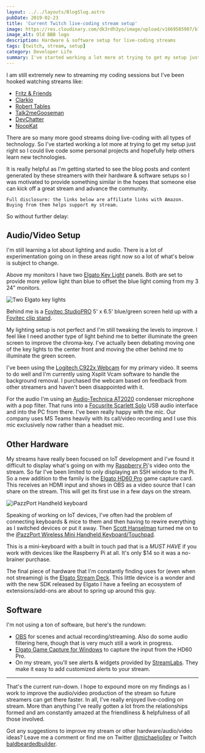 ```yaml
---
layout: ../../layouts/BlogSlug.astro
pubDate: 2019-02-23
title: 'Current Twitch live-coding stream setup'
image: https://res.cloudinary.com/dk3rdh3yo/image/upload/v1669585907/blog/current-twitch-live-coding-stream-setup/53290137-aa4e6600-3765-11e9-8115-961de3633562_mxq7og_mswtoq.jpg
image_alt: Old BBB logo
description: Hardware & software setup for live-coding streams
tags: [twitch, stream, setup]
category: Developer Life
summary: I've started working a lot more at trying to get my setup just right so I could live code some personal projects and hopefully help others learn new technologies.
---
```


I am still extremely new to streaming my coding sessions but I've been hooked watching streams like:

- [Fritz &amp; Friends](https://www.twitch.tv/csharpfritz)
- [Clarkio](https://www.twitch.tv/clarkio)
- [Robert Tables](https://www.twitch.tv/roberttables)
- [Talk2meGooseman](https://www.twitch.tv/talk2megooseman)
- [DevChatter](https://www.twitch.tv/devchatter)
- [NoopKat](https://www.twitch.tv/noopkat)

There are so many more good streams doing live-coding with all types of technology. So I've started working a lot more at trying to get my setup just right so I could live code some personal projects and hopefully help others learn new technologies.

<!--more-->

It is really helpful as I'm getting started to see the blog posts and content generated by these streamers with their hardware &amp; software setups so I was motivated to provide something similar in the hopes that someone else can kick off a great stream and advance the community.

`Full disclosure: the links below are affiliate links with Amazon. Buying from them helps support my stream.`

So without further delay:

## Audio/Video Setup

I'm still learning a lot about lighting and audio. There is a lot of experimentation going on in these areas right now so a lot of what's below is subject to change.

Above my monitors I have two [Elgato Key Light](https://amzn.to/2Te5LOd) panels. Both are set to provide more yellow light than blue to offset the blue light coming from my 3 24" monitors.

![Two Elgato key lights](https://res.cloudinary.com/dk3rdh3yo/image/upload/v1650125339/blog/current-twitch-live-coding-stream-setup/53291179-d9b89f00-3774-11e9-8aca-ade57af31e10_ef90ia.png)

Behind me is a [Fovitec StudioPRO](https://amzn.to/2BPi7m2) 5' x 6.5' blue/green screen held up with a [Fovitec clip stand](https://amzn.to/2U52qy4).

My lighting setup is not perfect and I'm still tweaking the levels to improve. I feel like I need another type of light behind me to better illuminate the green screen to improve the chroma-key. I've actually been debating moving one of the key lights to the center front and moving the other behind me to illuminate the green screen.

I've been using the [Logitech C922x Webcam](https://amzn.to/2ErynLP) for my primary video. It seems to do well and I'm currently using Xsplit Vcam software to handle the background removal. I purchased the webcam based on feedback from other streamers and haven't been disappointed with it.

For the audio I'm using an [Audio-Technica AT2020](https://amzn.to/2E6Z9HS) condenser microphone with a pop filter. That runs into a [Focusrite Scarlett Solo](https://amzn.to/2U3ACKv) USB audio interface and into the PC from there. I've been really happy with the mic. Our company uses MS Teams heavily with its call/video recording and I use this mic exclusively now rather than a headset mic.

## Other Hardware

My streams have really been focused on IoT development and I've found it difficult to display what's going on with my [Raspberry Pi](https://amzn.to/2EhMOkr)'s video onto the stream. So far I've been limited to only displaying an SSH window to the Pi. So a new addition to the family is the [Elgato HD60 Pro](https://amzn.to/2XhXwQl) game capture card. This receives an HDMI input and shows in OBS as a video source that I can share on the stream. This will get its first use in a few days on the stream.

![iPazzPort Handheld keyboard](https://res.cloudinary.com/dk3rdh3yo/image/upload/v1650125339/blog/current-twitch-live-coding-stream-setup/53291452-36b65400-3779-11e9-946d-5afe7562919c_ybbzr0.jpg)

Speaking of working on IoT devices, I've often had the problem of connecting keyboards & mice to them and then having to rewire everything as I switched devices or put it away. Then [Scott Hanselman](https://www.hanselman.com/) turned me on to the [iPazzPort Wireless Mini Handheld Keyboard/Touchpad](https://amzn.to/2Npx0jt).

This is a mini-keyboard with a built in touch pad that is a _MUST HAVE_ if you work with devices like the Raspberry Pi at all. It's only $14 so it was a no-brainer purchase.

The final piece of hardware that I'm constantly finding uses for (even when not streaming) is the [Elgato Stream Deck](https://amzn.to/2Er27bE). This little device is a wonder and with the new SDK released by Elgato I have a feeling an ecosystem of extensions/add-ons are about to spring up around this guy.

## Software

I'm not using a ton of software, but here's the rundown:

- [OBS](https://obsproject.com/) for scenes and actual recording/streaming. Also do some audio filtering here, though that is very much still a work in progress.
- [Elgato Game Capture for Windows](https://www.elgato.com/en/gaming/downloads) to capture the input from the HD60 Pro.
- On my stream, you'll see alerts &amp; widgets provided by [StreamLabs](https://streamlabs.com/). They make it easy to add customized alerts to your stream.

---

That's the current run-down. I hope to expound more on my findings as I work to improve the audio/video production of the stream so future streamers can get there faster. In all, I've really enjoyed live-coding on stream. More than anything I've really gotten a lot from the relationships formed and am constantly amazed at the friendliness &amp; helpfulness of all those involved.

Got any suggestions to improve my stream or other hardware/audio/video ideas? Leave me a comment or find me on Twitter [@michaeljolley](https://twitter.com/michaeljolley) or Twitch [baldbeardedbuilder](https://twitch.tv/BaldBeardedBuilder).
